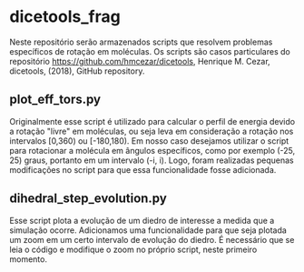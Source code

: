 # dicetools_frag

Neste repositório serão armazenados scripts que resolvem problemas específicos de rotação em moléculas. 
Os scripts são casos particulares do repositório https://github.com/hmcezar/dicetools, Henrique M. Cezar, dicetools, (2018), GitHub repository. 

## plot_eff_tors.py

Originalmente esse script é utilizado para calcular o perfil de energia devido a rotação "livre" em moléculas, ou seja leva em consideração a rotação nos intervalos [0,360) ou [-180,180). Em nosso caso desejamos utilizar o script para rotacionar a molécula em ângulos específicos, como por exemplo (-25, 25) graus, portanto em um intervalo (-i, i). Logo, foram realizadas pequenas modificações no script para que essa funcionalidade fosse adicionada. 

## dihedral_step_evolution.py

Esse script plota a evolução de um diedro de interesse a medida que a simulação ocorre. Adicionamos uma funcionalidade para que seja plotada um zoom em um certo intervalo de evolução do diedro. É necessário que se leia o código e modifique o zoom no próprio script, neste primeiro momento.
